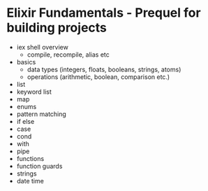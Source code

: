 # Elixir Fundamentals - Prequel for building projects

- iex shell overview
  - compile, recompile, alias etc
- basics 
  - data types (integers, floats, booleans, strings, atoms)
  - operations (arithmetic, boolean, comparison etc.)
- list
- keyword list
- map
- enums
- pattern matching
- if else
- case
- cond
- with
- pipe
- functions
- function guards
- strings
- date time
